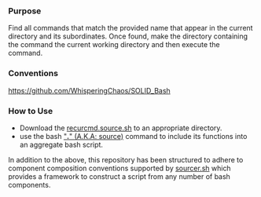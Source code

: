 ### Purpose

Find all commands that match the provided name that appear in the  current directory and its subordinates.  Once found, make the directory containing the command the current working directory and then execute the command.

### Conventions

https://github.com/WhisperingChaos/SOLID_Bash

### How to Use

- Download the [recurcmd.source.sh](master/component/recurcmd.souirce.sh) to an appropriate directory.
- use the bash ["**.**" (A.K.A: source)](https://www.gnu.org/software/bash/manual/bash.html#Bourne-Shell-Builtins) command to include its functions into an aggregate bash script.

In addition to the above, this repository has been structured to adhere to component composition conventions supported by [sourcer.sh](https://github.com/WhisperingChaos/sourcer.sh/blob/master/component/base/sourcer.source.sh) which provides a framework to construct a script from any number of bash components.
